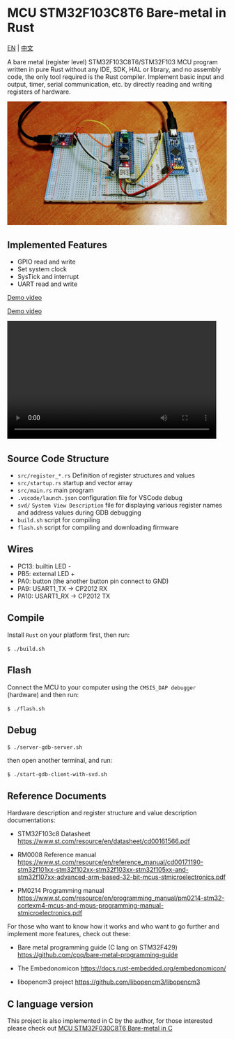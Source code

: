 # MCU STM32F103C8T6 Bare-metal in Rust

[EN](README.md) | [中文](README.zh-Hans.md)

A bare metal (register level) STM32F103C8T6/STM32F103 MCU program written in pure Rust without any IDE, SDK, HAL or library, and no assembly code, the only tool required is the Rust compiler. Implement basic input and output, timer, serial communication, etc. by directly reading and writing registers of hardware.

![stm32f103 rust bare-metal](images/stm32f103-title-v2.jpg)

## Implemented Features

- GPIO read and write
- Set system clock
- SysTick and interrupt
- UART read and write

[Demo video](https://user-images.githubusercontent.com/394223/206145763-c068ce9e-dcf1-4c87-a6ef-062fdc21162d.mp4)

[Demo video](images/stm32f103-v2.mp4)

<video width="480" height="270" controls>
  <source src="images/stm32f103-v2.mp4" type="video/mp4">
</video>

## Source Code Structure

- `src/register_*.rs` Definition of register structures and values
- `src/startup.rs` startup and vector array
- `src/main.rs` main program
- `.vscode/launch.json` configuration file for VSCode debug
- `svd/` `System View Description` file for displaying various register names and address values during GDB debugging
- `build.sh` script for compiling
- `flash.sh` script for compiling and downloading firmware

## Wires

- PC13: builtin LED -
- PB5: external LED +
- PA0: button (the another button pin connect to GND)
- PA9: USART1_TX -> CP2012 RX
- PA10: USART1_RX -> CP2012 TX

## Compile

Install `Rust` on your platform first, then run:

`$ ./build.sh`

## Flash

Connect the MCU to your computer using the `CMSIS_DAP debugger` (hardware) and then run:

`$ ./flash.sh`

## Debug

`$ ./server-gdb-server.sh`

then open another terminal, and run:

`$ ./start-gdb-client-with-svd.sh`

## Reference Documents

Hardware description and register structure and value description documentations:

- STM32F103c8 Datasheet
  https://www.st.com/resource/en/datasheet/cd00161566.pdf

- RM0008 Reference manual
  https://www.st.com/resource/en/reference_manual/cd00171190-stm32f101xx-stm32f102xx-stm32f103xx-stm32f105xx-and-stm32f107xx-advanced-arm-based-32-bit-mcus-stmicroelectronics.pdf

- PM0214 Programming manual
  https://www.st.com/resource/en/programming_manual/pm0214-stm32-cortexm4-mcus-and-mpus-programming-manual-stmicroelectronics.pdf

For those who want to know how it works and who want to go further and implement more features, check out these:

- Bare metal programming guide (C lang on STM32F429)
  https://github.com/cpq/bare-metal-programming-guide

- The Embedonomicon
  https://docs.rust-embedded.org/embedonomicon/

- libopencm3 project
  https://github.com/libopencm3/libopencm3

## C language version

This project is also implemented in C by the author, for those interested please check out [MCU STM32F030C8T6 Bare-metal in C](https://github.com/hemashushu/practice-mcu-bare-metal-stm32f030)
